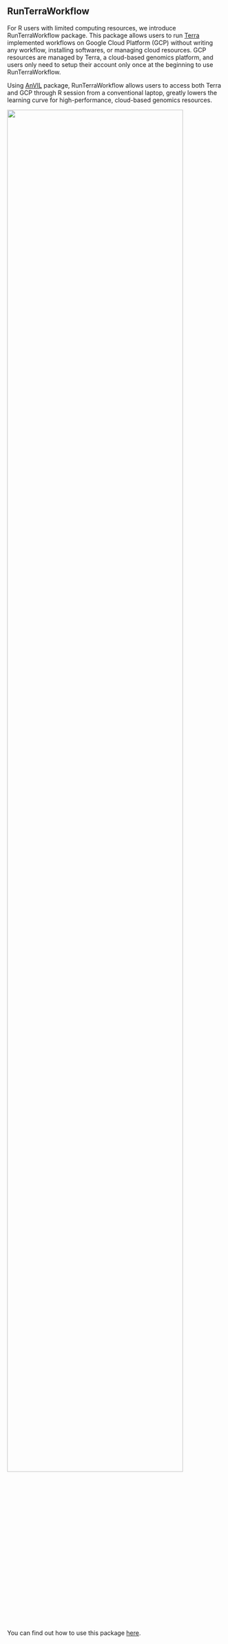 ## RunTerraWorkflow

For R users with limited computing resources, we introduce RunTerraWorkflow package. 
This package allows users to run [Terra](https://app.terra.bio/#) implemented workflows 
on Google Cloud Platform (GCP) without writing any workflow, installing softwares, or 
managing cloud resources. GCP resources are managed by Terra, a cloud-based genomics 
platform, and users only need to setup their account only once at the beginning to 
use RunTerraWorkflow.

Using [AnVIL](https://github.com/Bioconductor/AnVIL) package, RunTerraWorkflow allows
users to access both Terra and GCP through R session from a conventional laptop, greatly
lowers the learning curve for high-performance, cloud-based genomics resources.

<img src="https://raw.githubusercontent.com/shbrief/RunTerraWorkflow/master/inst/extdata/runnable_workflow.png?token=ADX67SQPCAGDGWQZCGQMIBTAJGHKC" width="90%" height="90%"/>

You can find out how to use this package [here](https://rpubs.com/shbrief/RunTerrraWorkflow_bioBakery).   
